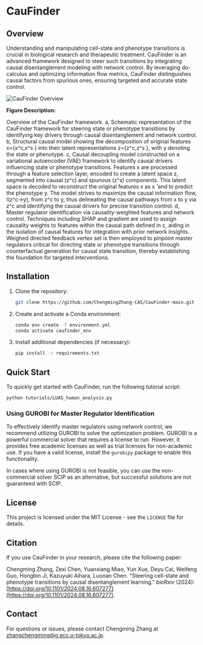 
# CauFinder

## Overview

Understanding and manipulating cell-state and phenotype transitions is crucial in biological research and therapeutic treatment. CauFinder is an advanced framework designed to steer such transitions by integrating causal disentanglement modeling with network control. By leveraging do-calculus and optimizing information flow metrics, CauFinder distinguishes causal factors from spurious ones, ensuring targeted and accurate state control.

![CauFinder Overview](docs/CauFinder_overview.png)

**Figure Description:**

Overview of the CauFinder framework. a, Schematic representation of the CauFinder framework for steering state or phenotype transitions by identifying key drivers through causal disentanglement and network control. b, Structural causal model showing the decomposition of original features x={x^c,x^s } into their latent representations z={z^c,z^s }, with y denoting the state or phenotype. c, Causal decoupling model constructed on a variational autoencoder (VAE) framework to identify causal drivers influencing state or phenotype transitions. Features x are processed through a feature selection layer, encoded to create a latent space z, segmented into causal (z^c) and spurious (z^s) components. This latent space is decoded to reconstruct the original features x as x ̂ and to predict the phenotype y. The model strives to maximize the causal information flow, I(z^c→y), from z^c to y, thus delineating the causal pathways from x to y via z^c and identifying the causal drivers for precise transition control. d, Master regulator identification via causality-weighted features and network control. Techniques including SHAP and gradient are used to assign causality weights to features within the causal path defined in c, aiding in the isolation of causal features for integration with prior network insights. Weighed directed feedback vertex set is then employed to pinpoint master regulators critical for directing state or phenotype transitions through counterfactual generation for causal state transition, thereby establishing the foundation for targeted interventions.

## Installation

1. Clone the repository:
   ```bash
   git clone https://github.com/ChengmingZhang-CAS/CauFinder-main.git
   ```
2. Create and activate a Conda environment:
   ```bash
   conda env create -f environment.yml
   conda activate caufinder_env
   ```
3. Install additional dependencies (if necessary):
   ```bash
   pip install -r requirements.txt
   ```

## Quick Start

To quickly get started with CauFinder, run the following tutorial script:

```bash
python tutorials/LUAS_human_analysis.py
```

### Using GUROBI for Master Regulator Identification

To effectively identify master regulators using network control, we recommend utilizing GUROBI to solve the optimization problem. GUROBI is a powerful commercial solver that requires a license to run. However, it provides free academic licenses as well as trial licenses for non-academic use. If you have a valid license, install the `gurobipy` package to enable this functionality.

In cases where using GUROBI is not feasible, you can use the non-commercial solver SCIP as an alternative, but successful solutions are not guaranteed with SCIP.

## License

This project is licensed under the MIT License - see the `LICENSE` file for details.

## Citation

If you use CauFinder in your research, please cite the following paper:

Chengming Zhang, Zexi Chen, Yuanxiang Miao, Yun Xue, Deyu Cai, Weifeng Guo, Hongbin Ji, Kazuyuki Aihara, Luonan Chen. "Steering cell-state and phenotype transitions by causal disentanglement learning." *bioRxiv* (2024): [https://doi.org/10.1101/2024.08.16.607277](https://doi.org/10.1101/2024.08.16.607277).

## Contact

For questions or issues, please contact Chengming Zhang at zhangchengming@g.ecc.u-tokyo.ac.jp.
